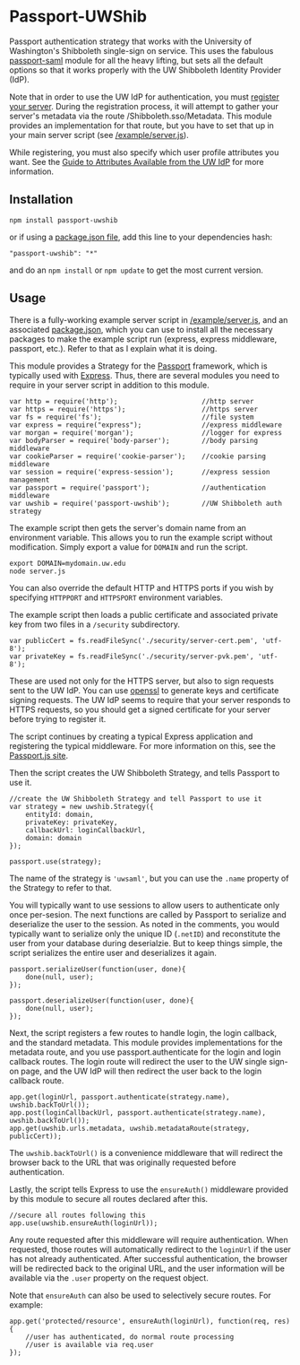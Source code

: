 Passport-UWShib
===============

Passport authentication strategy that works with the University of Washington's Shibboleth single-sign on service. This uses the fabulous [passport-saml](https://github.com/bergie/passport-saml) module for all the heavy lifting, but sets all the default options so that it works properly with the UW Shibboleth Identity Provider (IdP).

Note that in order to use the UW IdP for authentication, you must [register your server](https://iam-tools.u.washington.edu/spreg/). During the registration process, it will attempt to gather your server's metadata via the route /Shibboleth.sso/Metadata. This module provides an implementation for that route, but you have to set that up in your main server script (see [/example/server.js](https://github.com/drstearns/passport-uwshib/blob/master/example/server.js)).

While registering, you must also specify which user profile attributes you want. See the [Guide to Attributes Available from the UW IdP](https://wiki.cac.washington.edu/display/infra/Guide+to+Attributes+Available+from+the+UW+IdP) for more information.

Installation
------------
    npm install passport-uwshib

or if using a [package.json file](https://www.npmjs.org/doc/package.json.html), add this line to your dependencies hash:

    "passport-uwshib": "*"

and do an `npm install` or `npm update` to get the most current version.

Usage
-----
There is a fully-working example server script in [/example/server.js](https://github.com/drstearns/passport-uwshib/blob/master/example/server.js), and an associated [package.json](ttps://github.com/drstearns/passport-uwshib/blob/master/example/package.json), which you can use to install all the necessary packages to make the example script run (express, express middleware, passport, etc.). Refer to that as I explain what it is doing.

This module provides a Strategy for the [Passport](http://passportjs.org/) framework, which is typically used with [Express](http://expressjs.com/). Thus, there are several modules you need to require in your server script in addition to this module.

    var http = require('http');                     //http server
    var https = require('https');                   //https server
    var fs = require('fs');                         //file system
    var express = require("express");               //express middleware
    var morgan = require('morgan');                 //logger for express
    var bodyParser = require('body-parser');        //body parsing middleware
    var cookieParser = require('cookie-parser');    //cookie parsing middleware
    var session = require('express-session');       //express session management
    var passport = require('passport');             //authentication middleware
    var uwshib = require('passport-uwshib');        //UW Shibboleth auth strategy

The example script then gets the server's domain name from an environment variable. This allows you to run the example script without modification. Simply export a value for `DOMAIN` and run the script.

    export DOMAIN=mydomain.uw.edu
    node server.js

You can also override the default HTTP and HTTPS ports if you wish by specifying `HTTPPORT` and `HTTPSPORT` environment variables.

The example script then loads a public certificate and associated private key from two files in a `/security` subdirectory.

    var publicCert = fs.readFileSync('./security/server-cert.pem', 'utf-8');
    var privateKey = fs.readFileSync('./security/server-pvk.pem', 'utf-8');

These are used not only for the HTTPS server, but also to sign requests sent to the UW IdP. You can use [openssl](http://www.sslshopper.com/article-most-common-openssl-commands.html) to generate keys and certificate signing requests. The UW IdP seems to require that your server responds to HTTPS requests, so you should get a signed certificate for your server before trying to register it.

The script continues by creating a typical Express application and registering the typical middleware. For more information on this, see the [Passport.js site](http://passportjs.org/).

Then the script creates the UW Shibboleth Strategy, and tells Passport to use it.

    //create the UW Shibboleth Strategy and tell Passport to use it
    var strategy = new uwshib.Strategy({
        entityId: domain,
        privateKey: privateKey,
        callbackUrl: loginCallbackUrl,
        domain: domain
    });

    passport.use(strategy);

The name of the strategy is `'uwsaml'`, but you can use the `.name` property of the Strategy to refer to that.

You will typically want to use sessions to allow users to authenticate only once per-sesion. The next functions are called by Passport to serialize and deserialize the user to the session. As noted in the comments, you would typically want to serialize only the unique ID (`.netID`) and reconstitute the user from your database during deserialzie. But to keep things simple, the script serializes the entire user and deserializes it again.

    passport.serializeUser(function(user, done){
        done(null, user);
    });

    passport.deserializeUser(function(user, done){
        done(null, user);
    });

Next, the script registers a few routes to handle login, the login callback, and the standard metadata. This module provides implementations for the metadata route, and you use passport.authenticate for the login and login callback routes. The login route will redirect the user to the UW single sign-on page, and the UW IdP will then redirect the user back to the login callback route.

    app.get(loginUrl, passport.authenticate(strategy.name), uwshib.backToUrl());
    app.post(loginCallbackUrl, passport.authenticate(strategy.name), uwshib.backToUrl());
    app.get(uwshib.urls.metadata, uwshib.metadataRoute(strategy, publicCert));

The `uwshib.backToUrl()` is a convenience middleware that will redirect the browser back to the URL that was originally requested before authentication.

Lastly, the script tells Express to use the `ensureAuth()` middleware provided by this module to secure all routes declared after this.

    //secure all routes following this
    app.use(uwshib.ensureAuth(loginUrl));

Any route requested after this middleware will require authentication. When requested, those routes will automatically redirect to the `loginUrl` if the user has not already authenticated. After successful authentication, the browser will be redirected back to the original URL, and the user information will be available via the `.user` property on the request object.

Note that `ensureAuth` can also be used to selectively secure routes. For example:

    app.get('protected/resource', ensureAuth(loginUrl), function(req, res) {
        //user has authenticated, do normal route processing
        //user is available via req.user
    });
